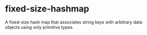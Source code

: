 # fixed-size-hashmap
A fixed-size hash map that associates string keys with arbitrary data objects using only primitive types.
